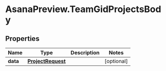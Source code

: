 # AsanaPreview.TeamGidProjectsBody

## Properties
Name | Type | Description | Notes
------------ | ------------- | ------------- | -------------
**data** | [**ProjectRequest**](ProjectRequest.md) |  | [optional] 
